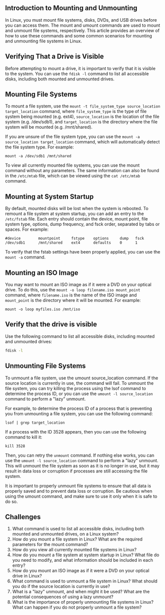 ## Introduction to Mounting and Unmounting

In Linux, you must mount file systems, disks, DVDs, and USB drives before you can access them. The mount and umount commands are used to mount and unmount file systems, respectively. This article provides an overview of how to use these commands and some common scenarios for mounting and unmounting file systems in Linux.

## Verifying That a Drive is Visible

Before attempting to mount a drive, it is important to verify that it is visible to the system. You can use the `fdisk -l` command to list all accessible disks, including both mounted and unmounted drives.

## Mounting File Systems

To mount a file system, use the `mount -t file_system_type source_location target_location` command, where `file_system_type` is the type of file system being mounted (e.g. ext4), `source_location` is the location of the file system (e.g. /dev/sdb1), and `target_location` is the directory where the file system will be mounted (e.g. /mnt/shared).

If you are unsure of the file system type, you can use the `mount -a source_location target_location` command, which will automatically detect the file system type. For example:

```
mount -a /dev/sdb1 /mnt/shared
```

To view all currently mounted file systems, you can use the mount command without any parameters. The same information can also be found in the `/etc/mtab` file, which can be viewed using the `cat /etc/mtab` command.

## Mounting at System Startup

By default, mounted disks will be lost when the system is rebooted. To remount a file system at system startup, you can add an entry to the `/etc/fstab` file. Each entry should contain the device, mount point, file system type, options, dump frequency, and fsck order, separated by tabs or spaces. For example:

```
#device        mountpoint     fstype    options     dump   fsck
/dev/sdb1      /mnt/shared    ext4      defaults    0      1
```

To verify that the fstab settings have been properly applied, you can use the `mount -a` command.

## Mounting an ISO Image

You may want to mount an ISO image as if it were a DVD on your optical drive. To do this, use the `mount -o loop filename.iso mount_point` command, where `filename.iso` is the name of the ISO image and `mount_point` is the directory where it will be mounted. For example:

```
mount -o loop myfiles.iso /mnt/iso
```

## Verify that the drive is visible
Use the following command to list all accessible disks, including mounted and unmounted drives: 

```bash
fdisk -l
```

## Unmounting File Systems

To unmount a file system, use the umount source_location command. If the source location is currently in use, the command will fail. To unmount the file system, you can try killing the process using the lsof command to determine the process ID, or you can use the `umount -l source_location` command to perform a "lazy" unmount.

For example, to determine the process ID of a process that is preventing you from unmounting a file system, you can use the following command:

```
lsof | grep target_location
```

If a process with the ID 3528 appears, then you can use the following command to kill it:

```
kill 3528
```

Then, you can retry the `unmount` command. If nothing else works, you can use the `umount -l source_location` command to perform a "lazy" unmount. This will unmount the file system as soon as it is no longer in use, but it may result in data loss or corruption if processes are still accessing the file system.

It is important to properly unmount file systems to ensure that all data is properly saved and to prevent data loss or corruption. Be cautious when using the umount command, and make sure to use it only when it is safe to do so.

## Challenges

1. What command is used to list all accessible disks, including both mounted and unmounted drives, on a Linux system?
1. How do you mount a file system in Linux? What are the required parameters for the mount command?
1. How do you view all currently mounted file systems in Linux?
1. How do you mount a file system at system startup in Linux? What file do you need to modify, and what information should be included in each entry?
1. How do you mount an ISO image as if it were a DVD on your optical drive in Linux?
1. What command is used to unmount a file system in Linux? What should you do if the source location is currently in use?
1. What is a "lazy" unmount, and when might it be used? What are the potential consequences of using a lazy unmount?
1. What is the importance of properly unmounting file systems in Linux? What can happen if you do not properly unmount a file system?
